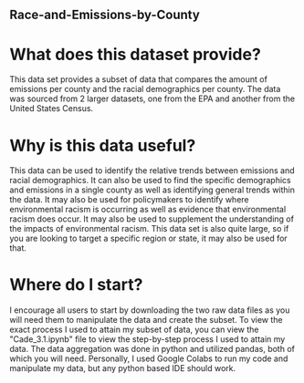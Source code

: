 
## Race-and-Emissions-by-County
# What does this dataset provide?
This data set provides a subset of data that compares the amount of emissions per county and the racial demographics per county. The data was sourced from 2 larger datasets, one from the EPA and another from the United States Census.
# Why is this data useful?
This data can be used to identify the relative trends between emissions and racial demographics. It can also be used to find the specific demographics and emissions in a single county as well as identifying general trends within the data. It may also be used for policymakers to identify where environmental racism is occurring as well as evidence that environmental racism does occur. It may also be used to supplement the understanding of the impacts of environmental racism. This data set is also quite large, so if you are looking to target a specific region or state, it may also be used for that. 
# Where do I start?
I encourage all users to start by downloading the two raw data files as you will need them to manipulate the data and create the subset. To view the exact process I used to attain my subset of data, you can view the "Cade_3.1.ipynb" file to view the step-by-step process I used to attain my data. The data aggregation was done in python and utilized pandas, both of which you will need. Personally, I used Google Colabs to run my code and manipulate my data, but any python based IDE should work.


